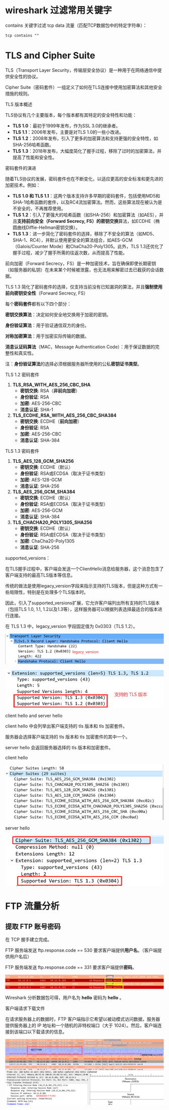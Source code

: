 # wireshark 过滤常用关键字

contains 关键字过滤 tcp data 流量（匹配TCP数据包中的特定字符串）：

```
tcp contains ""
```



# TLS and Cipher Suite

TLS（Transport Layer Security，传输层安全协议）是一种用于在网络通信中提供安全性的协议。

Cipher Suite（密码套件）一组定义了如何在TLS连接中使用加密算法和其他安全措施的规则。



TLS 版本概述

TLS协议有几个主要版本，每个版本都有其特定的安全特性和功能：

- **TLS 1.0**：最初于1999年发布，作为SSL 3.0的继承者。
- **TLS 1.1**：2006年发布，主要是对TLS 1.0的一些小改进。
- **TLS 1.2**：2008年发布，引入了更多的加密算法和支持更强的安全特性，如SHA-256哈希函数。
- **TLS 1.3**：2018年发布，大幅度简化了握手过程，移除了过时的加密算法，并提高了性能和安全性。



密码套件的演进

随着TLS协议的发展，密码套件也在不断变化，以适应更高的安全标准和更先进的加密技术。例如：

- **TLS 1.0 和 TLS 1.1**：这两个版本支持许多早期的密码套件，包括使用MD5和SHA-1哈希函数的套件，以及RC4流加密算法。然而，这些算法现在被认为是不安全的，不再推荐使用。
- **TLS 1.2**：引入了更强大的哈希函数（如SHA-256）和加密算法（如AES），并且**支持前向安全（Forward Secrecy, FS）的密钥交换**算法，如ECDHE（椭圆曲线Diffie-Hellman密钥交换）。
- **TLS 1.3**：进一步简化了密码套件的选择，移除了不安全的算法（如MD5、SHA-1、RC4），并默认使用更安全的算法组合，如AES-GCM（Galois/Counter Mode）和ChaCha20-Poly1305。此外，TLS 1.3还优化了握手过程，减少了握手所需的往返次数，从而提高了性能。



前向加密（Forward Secrecy，FS）是一种加密技术，旨在确保即使长期密钥（如服务器的私钥）在未来某个时候被泄露，也无法用来解密过去已截获的会话数据。

TLS 1.3 简化了密码套件的选择，仅支持当前没有已知漏洞的算法，并且**强制使用前向密钥安全性**（Forward Secrecy, FS）



每个**密码套件**都有以下四个部分：

**密钥交换算法**：决定如何安全地交换用于加密的密钥。

**身份验证算法**：用于验证通信双方的身份。

**对称加密算法**：用于加密实际传输的数据。

**消息认证码算法**（MAC，Message Authentication Code）：用于保证数据的完整性和真实性。



注：**身份验证算法**的选择必须根据服务器所使用的公私**密钥证书类型**。



TLS 1.2 密码套件

1. **TLS_RSA_WITH_AES_256_CBC_SHA**
   - **密钥交换**: RSA（**非前向加密**）
   - **身份验证**: RSA
   - **加密**: AES-256-CBC
   - **消息认证**: SHA-1
2. **TLS_ECDHE_RSA_WITH_AES_256_CBC_SHA384**
   - **密钥交换**: ECDHE（**前向加密**）
   - **身份验证**: RSA
   - **加密**: AES-256-CBC
   - **消息认证**: SHA-384



TLS 1.3 密码套件

1. **TLS_AES_128_GCM_SHA256**
   - **密钥交换**: ECDHE（默认）
   - **身份验证**: RSA或ECDSA（取决于证书类型）
   - **加密**: AES-128-GCM
   - **消息认证**: SHA-256
2. **TLS_AES_256_GCM_SHA384**
   - **密钥交换**: ECDHE（默认）
   - **身份验证**: RSA或ECDSA（取决于证书类型）
   - **加密**: AES-256-GCM
   - **消息认证**: SHA-384
3. **TLS_CHACHA20_POLY1305_SHA256**
   - **密钥交换**: ECDHE（默认）
   - **身份验证**: RSA或ECDSA（取决于证书类型）
   - **加密**: ChaCha20-Poly1305
   - **消息认证**: SHA-256



supported_versions：

在TLS握手过程中，客户端会发送一个ClientHello消息给服务器，这个消息包含了客户端支持的最高TLS版本等信息。

传统的做法是使用legacy_version字段来指示支持的TLS版本，但是这种方式有一些局限性，特别是在处理多个TLS版本时。

因此，引入了supported_versions扩展，它允许客户端列出所有支持的TLS版本（包括TLS 1.0, 1.1, 1.2以及1.3等），这样服务器可以根据列表选择最适合的版本进行连接。

在 TLS 1.3 中，legacy_version 字段固定值为 0x0303（TLS 1.2）。

![image-20241024121716867](./images/%E6%B5%81%E9%87%8F%E5%88%86%E6%9E%90.assets/image-20241024121716867.png)

![image-20241024121752336](./images/%E6%B5%81%E9%87%8F%E5%88%86%E6%9E%90.assets/image-20241024121752336.png)



client hello and server hello

client hello 中会列举出客户端支持的 tls 版本和 tls 加密套件。

服务器会选择客户端支持的 tls 版本和 tls 加密套件的其中一个。

server hello 会返回服务器选择的 tls 版本和加密套件。



client hello

![image-20241024193658925](./images/%E6%B5%81%E9%87%8F%E5%88%86%E6%9E%90.assets/image-20241024193658925.png)

server hello

![image-20241024193745652](./images/%E6%B5%81%E9%87%8F%E5%88%86%E6%9E%90.assets/image-20241024193745652.png)



# FTP 流量分析

## 提取 FTP 账号密码

在 TCP 握手建立完成。

FTP 服务端发送 ftp.response.code == 530 要求客户端提供**用户名**。（客户端提供用户名后）

FTP 服务端发送 ftp.response.code == 331 要求客户端提供**密码**。

![image-20241023173157330](./images/%E6%B5%81%E9%87%8F%E5%88%86%E6%9E%90.assets/image-20241023173157330.png)

Wireshark 分析数据包可得，用户名为 **hello** 密码为 **hello** 。



客户端请求下载文件

在请求服务器上的数据时，FTP 客户端指示它希望以被动模式访问数据，服务器提供服务器上的 IP 地址和一个随机的非特权端口（大于 1024）。然后，客户端连接到该端口以下载请求的信息。

![image-20241023174049966](./images/%E6%B5%81%E9%87%8F%E5%88%86%E6%9E%90.assets/image-20241023174049966.png)





